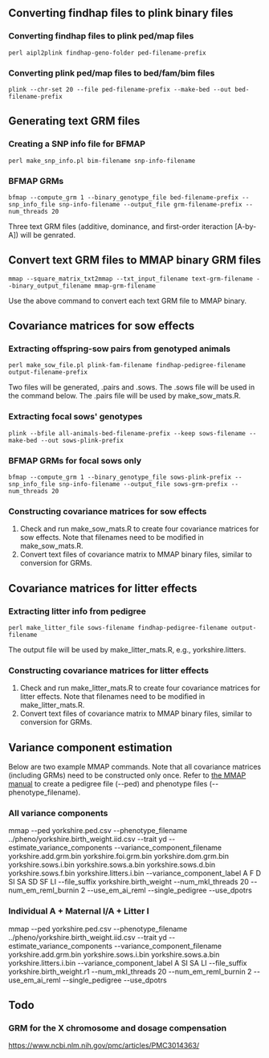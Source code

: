 ## Converting findhap files to plink binary files
### Converting findhap files to plink ped/map files
```
perl aipl2plink findhap-geno-folder ped-filename-prefix
```
### Converting plink ped/map files to bed/fam/bim files
```
plink --chr-set 20 --file ped-filename-prefix --make-bed --out bed-filename-prefix
```

## Generating text GRM files
### Creating a SNP info file for BFMAP
```
perl make_snp_info.pl bim-filename snp-info-filename
```
### BFMAP GRMs
```
bfmap --compute_grm 1 --binary_genotype_file bed-filename-prefix --snp_info_file snp-info-filename --output_file grm-filename-prefix --num_threads 20
```
Three text GRM files (additive, dominance, and first-order iteraction [A-by-A]) will be genrated.

## Convert text GRM files to MMAP binary GRM files
```
mmap --square_matrix_txt2mmap --txt_input_filename text-grm-filename --binary_output_filename mmap-grm-filename
```
Use the above command to convert each text GRM file to MMAP binary.

## Covariance matrices for sow effects
### Extracting offspring-sow pairs from genotyped animals
```
perl make_sow_file.pl plink-fam-filename findhap-pedigree-filename output-filename-prefix
```
Two files will be generated, .pairs and .sows.
The .sows file will be used in the command below. 
The .pairs file will be used by make_sow_mats.R.
### Extracting focal sows' genotypes
```
plink --bfile all-animals-bed-filename-prefix --keep sows-filename --make-bed --out sows-plink-prefix
```
### BFMAP GRMs for focal sows only
```
bfmap --compute_grm 1 --binary_genotype_file sows-plink-prefix --snp_info_file snp-info-filename --output_file sows-grm-prefix --num_threads 20
```
### Constructing covariance matrices for sow effects
1. Check and run make_sow_mats.R to create four covariance matrices for sow effects. Note that filenames need to be modified in make_sow_mats.R.
2. Convert text files of covariance matrix to MMAP binary files, similar to conversion for GRMs.

## Covariance matrices for litter effects
### Extracting litter info from pedigree
```
perl make_litter_file sows-filename findhap-pedigree-filename output-filename
```
The output file will be used by make_litter_mats.R, e.g., yorkshire.litters.
### Constructing covariance matrices for litter effects
1. Check and run make_litter_mats.R to create four covariance matrices for litter effects. Note that filenames need to be modified in make_litter_mats.R.
2. Convert text files of covariance matrix to MMAP binary files, similar to conversion for GRMs.

## Variance component estimation
Below are two example MMAP commands. Note that all covariance matrices (including GRMs) need to be constructed only once. Refer to [the MMAP manual](https://mmap.github.io/) to create a pedigree file (--ped) and phenotype files (--phenotype_filename).
### All variance components
mmap --ped yorkshire.ped.csv --phenotype_filename ../pheno/yorkshire.birth_weight.iid.csv --trait yd --estimate_variance_components --variance_component_filename yorkshire.add.grm.bin yorkshire.foi.grm.bin yorkshire.dom.grm.bin yorkshire.sows.i.bin yorkshire.sows.a.bin yorkshire.sows.d.bin yorkshire.sows.f.bin yorkshire.litters.i.bin --variance_component_label A F D SI SA SD SF LI --file_suffix yorkshire.birth_weight --num_mkl_threads 20 --num_em_reml_burnin 2 --use_em_ai_reml --single_pedigree --use_dpotrs
### Individual A + Maternal I/A + Litter I
mmap --ped yorkshire.ped.csv --phenotype_filename ../pheno/yorkshire.birth_weight.iid.csv --trait yd --estimate_variance_components --variance_component_filename yorkshire.add.grm.bin yorkshire.sows.i.bin yorkshire.sows.a.bin yorkshire.litters.i.bin --variance_component_label A SI SA LI --file_suffix yorkshire.birth_weight.r1 --num_mkl_threads 20 --num_em_reml_burnin 2 --use_em_ai_reml --single_pedigree --use_dpotrs

## Todo
### GRM for the X chromosome and dosage compensation
https://www.ncbi.nlm.nih.gov/pmc/articles/PMC3014363/

